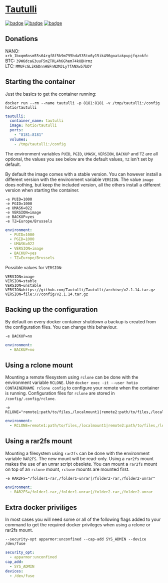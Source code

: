# [Tautulli](https://github.com/Tautulli/Tautulli)

[![badge](https://images.microbadger.com/badges/image/hotio/tautulli.svg)](https://microbadger.com/images/hotio/tautulli "Get your own image badge on microbadger.com")
[![badge](https://images.microbadger.com/badges/version/hotio/tautulli.svg)](https://microbadger.com/images/hotio/tautulli "Get your own version badge on microbadger.com")
[![badge](https://images.microbadger.com/badges/commit/hotio/tautulli.svg)](https://microbadger.com/images/hotio/tautulli "Get your own commit badge on microbadger.com")

## Donations

NANO: `xrb_1bxqm6nsm55s64rgf8f5k9m795hda535to6y15ik496goatakpupjfqzokfc`  
BTC: `39W6dcaG3uuF5mZTRL4h6Ghem74kUBHrmz`  
LTC: `MMUFcGLiK6DnnHGFnN2MJLyTfANXw57bDY`

## Starting the container

Just the basics to get the container running:

```shell
docker run --rm --name tautulli -p 8181:8181 -v /tmp/tautulli:/config hotio/tautulli
```

```yaml
tautulli:
  container_name: tautulli
  image: hotio/tautulli
  ports:
    - "8181:8181"
  volumes:
    - /tmp/tautulli:/config
```

The environment variables `PUID`, `PGID`, `UMASK`, `VERSION`, `BACKUP` and `TZ` are all optional, the values you see below are the default values, `TZ` isn't set by default.

By default the image comes with a stable version. You can however install a different version with the environment variable `VERSION`. The value `image` does nothing, but keep the included version, all the others install a different version when starting the container.

```shell
-e PUID=1000
-e PGID=1000
-e UMASK=022
-e VERSION=image
-e BACKUP=yes
-e TZ=Europe/Brussels
```

```yaml
environment:
  - PUID=1000
  - PGID=1000
  - UMASK=022
  - VERSION=image
  - BACKUP=yes
  - TZ=Europe/Brussels
```

Possible values for `VERSION`:

```shell
VERSION=image
VERSION=stable
VERSION=unstable
VERSION=https://github.com/Tautulli/Tautulli/archive/v2.1.14.tar.gz
VERSION=file:///config/v2.1.14.tar.gz
```

## Backing up the configuration

By default on every docker container shutdown a backup is created from the configuration files. You can change this behaviour.

```shell
-e BACKUP=no
```

```yaml
environment:
  - BACKUP=no
```

## Using a rclone mount

Mounting a remote filesystem using `rclone` can be done with the environment variable `RCLONE`. Use `docker exec -it --user hotio CONTAINERNAME rclone config` to configure your remote when the container is running. Configuration files for `rclone` are stored in `/config/.config/rclone`.

```shell
-e RCLONE="remote1:path/to/files,/localmount1|remote2:path/to/files,/localmount2"
```

```yaml
environment:
  - RCLONE=remote1:path/to/files,/localmount1|remote2:path/to/files,/localmount2
```

## Using a rar2fs mount

Mounting a filesystem using `rar2fs` can be done with the environment variable `RAR2FS`. The new mount will be read-only. Using a `rar2fs` mount makes the use of an unrar script obsolete. You can mount a `rar2fs` mount on top of an `rclone` mount, `rclone` mounts are mounted first.

```shell
-e RAR2FS="/folder1-rar,/folder1-unrar|/folder2-rar,/folder2-unrar"
```

```yaml
environment:
  - RAR2FS=/folder1-rar,/folder1-unrar|/folder2-rar,/folder2-unrar
```

## Extra docker priviliges

In most cases you will need some or all of the following flags added to your command to get the required docker privileges when using a rclone or rar2fs mount.

```shell
--security-opt apparmor:unconfined --cap-add SYS_ADMIN --device /dev/fuse
```

```yaml
security_opt:
  - apparmor:unconfined
cap_add:
  - SYS_ADMIN
devices:
  - /dev/fuse
```
